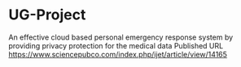 # UG-Project
An effective cloud based personal emergency response system by providing privacy protection for the medical data
Published URL
https://www.sciencepubco.com/index.php/ijet/article/view/14165
